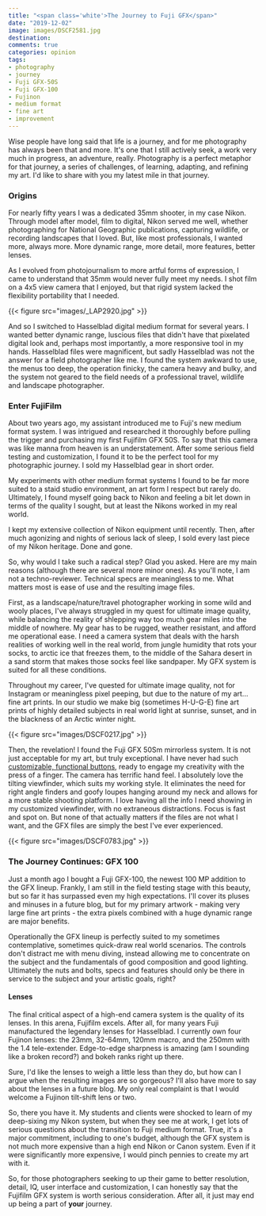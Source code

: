 ```yaml
---
title: "<span class='white'>The Journey to Fuji GFX</span>"
date: "2019-12-02"
image: images/DSCF2581.jpg
destination:
comments: true
categories: opinion
tags:
- photography
- journey
- Fuji GFX-50S
- Fuji GFX-100
- Fujinon
- medium format
- fine art
- improvement
---
```


Wise people have long said that life is a journey, and for me photography has always been that and more. It's one that I still actively seek, a work very much in progress, an adventure, really. Photography is a perfect metaphor for that journey, a series of challenges, of learning, adapting, and refining my art. I'd like to share with you my latest mile in that journey. 

### Origins

For nearly fifty years I was a dedicated 35mm shooter, in my case Nikon. Through model after model, film to digital, Nikon served me well, whether photographing for National Geographic publications, capturing wildlife, or recording landscapes that I loved. But, like most professionals, I wanted more, always more. More dynamic range, more detail, more features, better lenses. 

As I evolved from photojournalism to more artful forms of expression, I came to understand that 35mm would never fully meet my needs. I shot film on a 4x5 view camera that I enjoyed, but that rigid system lacked the flexibility portability that I needed. 

{{< figure src="images/_LAP2920.jpg" >}}

And so I switched to Hasselblad digital medium format for several years. I wanted better dynamic range, luscious files that didn't have that pixelated digital look and, perhaps most importantly, a more responsive tool in my hands. Hasselblad files were magnificent, but sadly Hasselblad was not the answer for a field photographer like me. I found the system awkward to use, the menus too deep, the operation finicky, the camera heavy and bulky, and the system not geared to the field needs of a professional travel, wildlife and landscape photographer. 

### Enter FujiFilm

About two years ago, my assistant introduced me to Fuji's new medium format system. I was intrigued and researched it thoroughly before pulling the trigger and purchasing my first Fujifilm GFX 50S. To say that this camera was like manna from heaven is an understatement. After some serious field testing and customization, I found it to be the perfect tool for my photographic journey. I sold my Hasselblad gear in short order. 

My experiments with other medium format systems I found to be far more suited to a staid studio environment, an art form I respect but rarely do. Ultimately, I found myself going back to Nikon and feeling a bit let down in terms of the quality I sought, but at least the Nikons worked in my real world.

I kept my extensive collection of Nikon equipment until recently. Then, after much agonizing and nights of serious lack of sleep, I sold every last piece of my Nikon heritage. Done and gone. 

So, why would I take such a radical step? Glad you asked. Here are my main reasons (although there are several more minor ones). As you'll note, I am not a techno-reviewer. Technical specs are meaningless to me. What matters most is ease of use and the resulting image files. 

First, as a landscape/nature/travel photographer working in some wild and wooly places, I've always struggled in my quest for ultimate image quality, while balancing the reality of shlepping way too much gear miles into the middle of nowhere. My gear has to be rugged, weather resistant, and afford me operational ease. I need a camera system that deals with the harsh realities of working well in the real world, from jungle humidity that rots your socks, to arctic ice that freezes them, to the middle of the Sahara desert in a sand storm that makes those socks feel like sandpaper. My GFX system is suited for all these conditions. 

Throughout my career, I've quested for ultimate image quality, not for Instagram or meaningless pixel peeping, but due to the nature of my art... fine art prints. In our studio we make big (sometimes H-U-G-E) fine art prints of highly detailed subjects in real world light at sunrise, sunset, and in the blackness of an Arctic winter night. 

{{< figure src="images/DSCF0217.jpg" >}}

Then, the revelation! I found the Fuji GFX 50Sm mirrorless system. It is not just acceptable for my art, but truly exceptional. I have never had such [customizable, functional buttons](https://www.youtube.com/watch?v=uB_YxWmDJVw&t=891s), ready to engage my creativity with the press of a finger.  The camera has terrific hand feel. I absolutely love the tilting viewfinder, which suits my working style. It eliminates the need for right angle finders and goofy loupes hanging around my neck and allows for a more stable shooting platform. I love having all the info I need showing in my customized viewfinder, with no extraneous distractions. Focus is fast and spot on. But none of that actually matters if the files are not what I want, and the GFX files are simply the best I've ever experienced. 

{{< figure src="images/DSCF0783.jpg" >}}

### The Journey Continues: GFX 100

Just a month ago I bought a Fuji GFX-100, the newest 100 MP addition to the GFX lineup. Frankly, I am still in the field testing stage with this beauty, but so far it has surpassed even my high expectations. I'll cover its pluses and minuses in a future blog, but for my primary artwork - making very large fine art prints - the extra pixels combined with a huge dynamic range are major benefits. 

Operationally the GFX lineup is perfectly suited to my sometimes contemplative, sometimes quick-draw real world scenarios. The controls don't distract me with menu diving, instead allowing me to concentrate on the subject and the fundamentals of good composition and good lighting. Ultimately the nuts and bolts, specs and features should only be there in service to the subject and your artistic goals, right? 

#### Lenses

The final critical aspect of a high-end camera system is the quality of its lenses. In this arena, Fujifilm excels. After all, for many years Fuji manufactured the legendary lenses for Hasselblad. I currently own four Fujinon lenses: the 23mm, 32-64mm, 120mm macro, and the 250mm with the 1.4 tele-extender. 
Edge-to-edge sharpness is amazing (am I sounding like a broken record?) and bokeh ranks right up there. 

Sure, I'd like the lenses to weigh a little less than they do, but how can I argue when the resulting images are so gorgeous? I'll also have more to say about the lenses in a future blog. My only real complaint is that I would welcome a Fujinon tilt-shift lens or two. 

So, there you have it. My students and clients were shocked to learn of my deep-sixing my Nikon system, but when they see me at work, I get lots of serious questions about the transition to Fuji medium format. True, it's a major commitment, including to one's budget, although the GFX system is not much more expensive than a high end Nikon or Canon system. Even if it were significantly more expensive, I would pinch pennies to create my art with it. 

So, for those photographers seeking to up their game to better resolution, detail, IQ, user interface and customization, I can honestly say that the Fujifilm GFX system is worth serious consideration. After all, it just  may end up being a part of **your** journey. 





